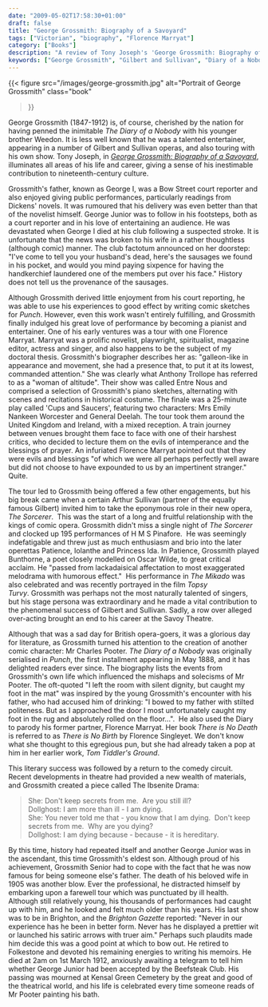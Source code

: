 ```yaml
---
date: "2009-05-02T17:58:30+01:00"
draft: false
title: "George Grossmith: Biography of a Savoyard"
tags: ["Victorian", "biography", "Florence Marryat"]
category: ["Books"]
description: "A review of Tony Joseph's 'George Grossmith: Biography of a Savoyard,' exploring the life of the Gilbert and Sullivan star who co-created 'The Diary of a Nobody.' Discover how this talented entertainer shaped Victorian culture through opera and literature."
keywords: ["George Grossmith", "Gilbert and Sullivan", "Diary of a Nobody", "biography review", "Savoyard", "The Mikado", "comic opera", "Victorian theatre"]
---
```


{{< figure
  src="/images/george-grossmith.jpg"
  alt="Portrait of George Grossmith"
  class="book"
>}}

George Grossmith (1847-1912) is, of course, cherished by the nation for having penned the inimitable _The Diary of a Nobody_ with his younger brother Weedon. It is less well known that he was a talented entertainer, appearing in a number of Gilbert and Sullivan operas, and also touring with his own show. Tony Joseph, in [_George Grossmith: Biography of a Savoyard_](https://www.worldofbooks.com/en-gb/products/george-grossmith-book-tony-joseph-9780950799209), illuminates all areas of his life and career, giving a sense of his inestimable contribution to nineteenth-century culture.

Grossmith's father, known as George I, was a Bow Street court reporter and also enjoyed giving public performances, particularly readings from Dickens' novels. It was rumoured that his delivery was even better than that of the novelist himself. George Junior was to follow in his footsteps, both as a court reporter and in his love of entertaining an audience. He was devastated when George I died at his club following a suspected stroke. It is unfortunate that the news was broken to his wife in a rather thoughtless (although comic) manner. The club factotum announced on her doorstep: "I've come to tell you your husband's dead, here's the sausages we found in his pocket, and would you mind paying sixpence for having the handkerchief laundered one of the members put over his face." History does not tell us the provenance of the sausages.

Although Grossmith derived little enjoyment from his court reporting, he was able to use his experiences to good effect by writing comic sketches for _Punch_. However, even this work wasn't entirely fulfilling, and Grossmith finally indulged his great love of performance by becoming a pianist and entertainer. One of his early ventures was a tour with one Florence Marryat. Marryat was a prolific novelist, playwright, spiritualist, magazine editor, actress and singer, and also happens to be the subject of my doctoral thesis. Grossmith's biographer describes her as: "galleon-like in appearance and movement, she had a presence that, to put it at its lowest, commanded attention." She was clearly what Anthony Trollope has referred to as a "woman of altitude". Their show was called Entre Nous and comprised a selection of Grossmith's piano sketches, alternating with scenes and recitations in historical costume. The finale was a 25-minute play called 'Cups and Saucers', featuring two characters: Mrs Emily Nankeen Worcester and General Deelah. The tour took them around the United Kingdom and Ireland, with a mixed reception. A train journey between venues brought them face to face with one of their harshest critics, who decided to lecture them on the evils of intemperance and the blessings of prayer. An infuriated Florence Marryat pointed out that they were evils and blessings "of which we were all perhaps perfectly well aware but did not choose to have expounded to us by an impertinent stranger."  Quite.

The tour led to Grossmith being offered a few other engagements, but his big break came when a certain Arthur Sullivan (partner of the equally famous Gilbert) invited him to take the eponymous role in their new opera, _The Sorcerer_.  This was the start of a long and fruitful relationship with the kings of comic opera. Grossmith didn't miss a single night of _The Sorcerer_ and clocked up 195 performances of H M S Pinafore.  He was seemingly indefatigable and threw just as much enthusiasm and brio into the later operettas Patience, Iolanthe and Princess Ida. In Patience, Grossmith played Bunthorne, a poet closely modelled on Oscar Wilde, to great critical acclaim. He "passed from lackadaisical affectation to most exaggerated melodrama with humorous effect."  His performance in _The Mikado_ was also celebrated and was recently portrayed in the film _Topsy Turvy_. Grossmith was perhaps not the most naturally talented of singers, but his stage persona was extraordinary and he made a vital contribution to the phenomenal success of Gilbert and Sullivan. Sadly, a row over alleged over-acting brought an end to his career at the Savoy Theatre.

Although that was a sad day for British opera-goers, it was a glorious day for literature, as Grossmith turned his attention to the creation of another comic character: Mr Charles Pooter. _The Diary of a Nobody_ was originally serialised in _Punch_, the first installment appearing in May 1888, and it has delighted readers ever since. The biography lists the events from Grossmith's own life which influenced the mishaps and solecisms of Mr Pooter. The oft-quoted "I left the room with silent dignity, but caught my foot in the mat" was inspired by the young Grossmith's encounter with his father, who had accused him of drinking: "I bowed to my father with stilted politeness. But as I approached the door I most unfortunately caught my foot in the rug and absolutely rolled on the floor...".  He also used the Diary to parody his former partner, Florence Marryat. Her book _There is No Death_ is referred to as _There is No Birth_ by Florence Singleyet. We don't know what she thought to this egregious pun, but she had already taken a pop at him in her earlier work, _Tom Tiddler's Ground_.

This literary success was followed by a return to the comedy circuit.  Recent developments in theatre had provided a new wealth of materials, and Grossmith created a piece called The Ibsenite Drama:

>She: Don't keep secrets from me.  Are you still ill?  
>Dollghost: I am more than ill - I am dying.  
>She: You never told me that - you know that I am dying.  Don't keep secrets from me.  Why are you dying?  
>Dollghost: I am dying because - because - it is hereditary.

By this time, history had repeated itself and another George Junior was in the ascendant, this time Grossmith's eldest son. Although proud of his achievement, Grossmith Senior had to cope with the fact that he was now famous for being someone else's father. The death of his beloved wife in 1905 was another blow. Ever the professional, he distracted himself by embarking upon a farewell tour which was punctuated by ill health.  Although still relatively young, his thousands of performances had caught up with him, and he looked and felt much older than his years. His last show was to be in Brighton, and the _Brighton Gazette_ reported: "Never in our experience has he been in better form. Never has he displayed a prettier wit or launched his satiric arrows with truer aim." Perhaps such plaudits made him decide this was a good point at which to bow out. He retired to Folkestone and devoted his remaining energies to writing his memoirs. He died at 2am on 1st March 1912, anxiously awaiting a telegram to tell him whether George Junior had been accepted by the Beefsteak Club. His passing was mourned at Kensal Green Cemetery by the great and good of the theatrical world, and his life is celebrated every time someone reads of Mr Pooter painting his bath.
